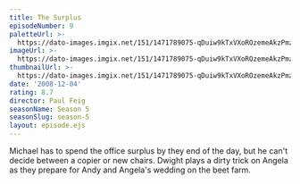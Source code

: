 ```yaml
---
title: The Surplus
episodeNumber: 9
paletteUrl: >-
  https://dato-images.imgix.net/151/1471789075-qDuiw9kTxVXoROzemeAkzPmz2uS.jpg?auto=enhance&ch=DPR%2CWidth&palette=json
imageUrl: >-
  https://dato-images.imgix.net/151/1471789075-qDuiw9kTxVXoROzemeAkzPmz2uS.jpg?auto=compress%2Cformat&ch=DPR%2CWidth&w=500
thumbnailUrl: >-
  https://dato-images.imgix.net/151/1471789075-qDuiw9kTxVXoROzemeAkzPmz2uS.jpg?auto=enhance&ch=DPR%2CWidth&fit=crop&fm=jpg&h=280&w=500
date: '2008-12-04'
rating: 8.7
director: Paul Feig
seasonName: Season 5
seasonSlug: season-5
layout: episode.ejs
---
```


Michael has to spend the office surplus by they end of the day, but he can't decide between a copier or new chairs. Dwight plays a dirty trick on Angela as they prepare for Andy and Angela's wedding on the beet farm.